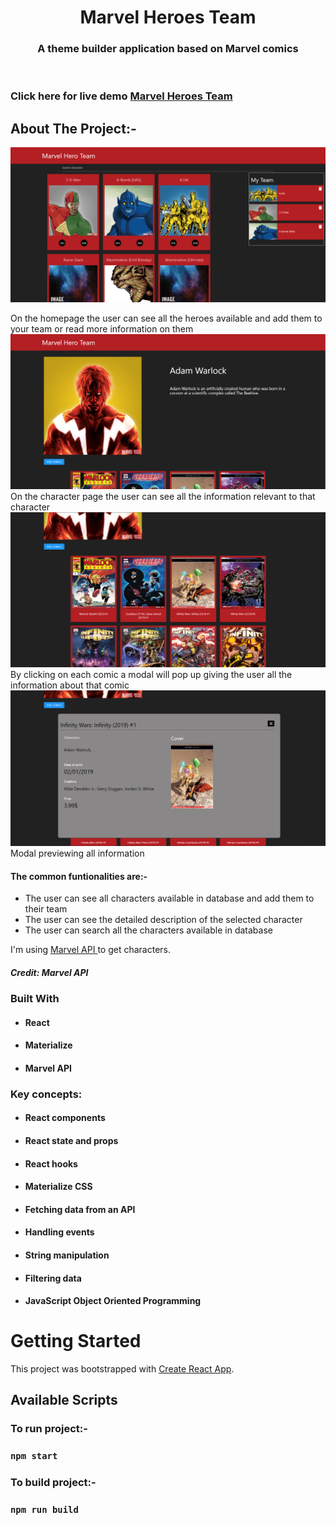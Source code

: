 <!-- PROJECT LOGO -->
<p align="center">

  <h1 align="center">Marvel Heroes Team</h1>

  <h3 align="center">
   A theme builder application based on Marvel comics
  </h3>
 <br />
 
 ### Click here for live demo   <a href="https://marvelteambuilder.netlify.app">Marvel Heroes Team</a>

</p>

<!-- ABOUT THE PROJECT -->

## About The Project:-

![Preview](./homepage.png)

On the homepage the user can see all the heroes available and add them to your team or read more information on them
![Preview](./characterpage.png)
On the character page the user can see all the information relevant to that character
![Preview](./comics.png)
By clicking on each comic a modal will pop up giving the user all the information about that comic
![Preview](./modal.png)
Modal previewing all information

#### The common funtionalities are:-

- The user can see all characters available in database and add them to their team
- The user can see the detailed description of the selected character
- The user can search all the characters available in database

I'm using [Marvel API ](https://developer.marvel.com) to get characters.

##### Credit: Marvel API

### Built With

- #### React
- #### Materialize
- #### Marvel API

### Key concepts:

- #### React components
- #### React state and props
- #### React hooks
- #### Materialize CSS
- #### Fetching data from an API
- #### Handling events
- #### String manipulation
- #### Filtering data
- #### JavaScript Object Oriented Programming

<!-- GETTING STARTED -->

# Getting Started

This project was bootstrapped with [Create React App](https://github.com/facebook/create-react-app).

## Available Scripts

### To run project:-

### `npm start`

### To build project:-

### `npm run build`
